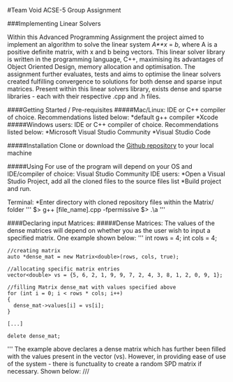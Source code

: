 #Team Void ACSE-5 Group Assignment

###Implementing Linear Solvers

Within this Advanced Programming Assignment the project aimed to implement an algorithm to solve the linear system *A**x* = *b*, where A is a positive definite matrix, with x and b being vectors.
This linear solver library is written in the programming language, C++, maximising its advantages of Object Oriented Design, memory allocation and optimisation.
The assignment further evaluates, tests and aims to optimise the linear solvers created fulfilling convergence to solutions for both dense and sparse input matrices. Present within this linear solvers library, exists dense and sparse libraries - each with their respective .cpp and .h files. 

####Getting Started / Pre-requisites
#####Mac/Linux:
IDE or C++ compiler of choice. Recommendations listed below:
*default g++ compiler
*Xcode
#####Windows users:
IDE or C++ compiler of choice. Recommendations listed below:
*Microsoft Visual Studio Community
*Visual Studio Code

#####Installation
Clone or download the [Github repository](https://github.com/acse-2020/group-project-team-void) to your local machine

#####Using
For use of the program will depend on your OS and IDE/compiler of choice:
Visual Studio Community IDE users:
*Open a Visual Studio Project, add all the cloned files to the source files list
*Build project and run.

Terminal:
*Enter directory with cloned repository files within the Matrix/ folder
'''
$> g++ [file_name].cpp -fpermissive
$> .\a
'''

####Declaring input Matrices:
#####Dense Matrices:
The values of the dense matrices will depend on whether you as the user wish to input a specified matrix.
One example shown below:
'''
    int rows = 4;
    int cols = 4;

    //creating matrix
    auto *dense_mat = new Matrix<double>(rows, cols, true);

    //allocating specific matrix entries
    vector<double> vs = {5, 6, 2, 1, 9, 9, 7, 2, 4, 3, 8, 1, 2, 0, 9, 1};

    //filling Matrix dense_mat with values specified above
    for (int i = 0; i < rows * cols; i++)
    {
      dense_mat->values[i] = vs[i];
    }

    [...]

    delete dense_mat; 
'''
The example above declares a dense matrix which has further been filled with the values present in the vector (vs). 
However, in providing ease of use of the system - there is functuality to create a random SPD matrix if necessary.
Shown below:
///
